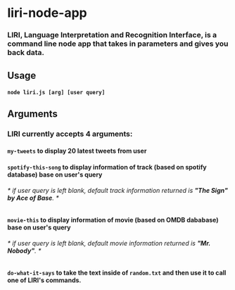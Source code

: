 # liri-node-app

### LIRI, Language Interpretation and Recognition Interface, is a command line node app that takes in parameters and gives you back data.

## Usage

#### `node liri.js [arg] [user query]`

## Arguments

### LIRI currently accepts 4 arguments:
####     `my-tweets` to display 20 latest tweets from user

####    `spotify-this-song` to display information of track (based on spotify database) base on user's query
######           * if user query is left blank, default track information returned is __"The Sign" by Ace of Base__. *

####     `movie-this` to display information of movie (based on OMDB dababase) base on user's query
######           * if user query is left blank, default movie information returned is __"Mr. Nobody"__. *

####     `do-what-it-says` to take the text inside of `random.txt` and then use it to call one of LIRI's commands.


